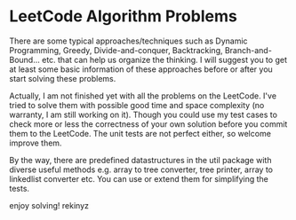 LeetCode Algorithm Problems
=========================

There are some typical approaches/techniques such as Dynamic Programming, Greedy, Divide-and-conquer, Backtracking, Branch-and-Bound... etc. that can help us organize the thinking. I will suggest you to get at least some basic information of these approaches before or after you start solving these problems.

Actually, I am not finished yet with all the problems on the LeetCode. I've tried to solve them with possible good time and space complexity (no warranty, I am still working on it). Though you could use my test cases to check more or less the correctness of your own solution before you commit them to the LeetCode. The unit tests are not perfect either, so welcome improve them.

By the way, there are predefined datastructures in the util package with diverse useful methods e.g. array to tree converter, tree printer, array to linkedlist converter etc. You can use or extend them for simplifying the tests.

enjoy solving!
rekinyz
